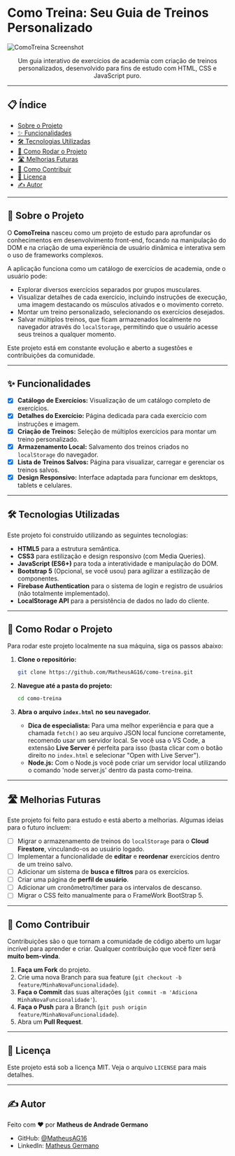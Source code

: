 # Como Treina: Seu Guia de Treinos Personalizado

![ComoTreina Screenshot](https://i.imgur.com/tOPdJpS.png) <p align="center">
  Um guia interativo de exercícios de academia com criação de treinos personalizados, desenvolvido para fins de estudo com HTML, CSS e JavaScript puro.
</p>

---

## 📋 Índice

- [Sobre o Projeto](#-sobre-o-projeto)
- [✨ Funcionalidades](#-funcionalidades)
- [🛠️ Tecnologias Utilizadas](#-tecnologias-utilizadas)
- [🚀 Como Rodar o Projeto](#-como-rodar-o-projeto)
- [🛣️ Melhorias Futuras](#-melhorias-futuras)
- [🤝 Como Contribuir](#-como-contribuir)
- [📄 Licença](#-licença)
- [✍️ Autor](#-autor)

---

## 📖 Sobre o Projeto

O **ComoTreina** nasceu como um projeto de estudo para aprofundar os conhecimentos em desenvolvimento front-end, focando na manipulação do DOM e na criação de uma experiência de usuário dinâmica e interativa sem o uso de frameworks complexos.

A aplicação funciona como um catálogo de exercícios de academia, onde o usuário pode:
- Explorar diversos exercícios separados por grupos musculares.
- Visualizar detalhes de cada exercício, incluindo instruções de execução, uma imagem destacando os músculos ativados e o movimento correto.
- Montar um treino personalizado, selecionando os exercícios desejados.
- Salvar múltiplos treinos, que ficam armazenados localmente no navegador através do `localStorage`, permitindo que o usuário acesse seus treinos a qualquer momento.

Este projeto está em constante evolução e aberto a sugestões e contribuições da comunidade.

---

## ✨ Funcionalidades

- [x] **Catálogo de Exercícios:** Visualização de um catálogo completo de exercícios.
- [x] **Detalhes do Exercício:** Página dedicada para cada exercício com instruções e imagem.
- [x] **Criação de Treinos:** Seleção de múltiplos exercícios para montar um treino personalizado.
- [x] **Armazenamento Local:** Salvamento dos treinos criados no `localStorage` do navegador.
- [x] **Lista de Treinos Salvos:** Página para visualizar, carregar e gerenciar os treinos salvos.
- [x] **Design Responsivo:** Interface adaptada para funcionar em desktops, tablets e celulares.

---

## 🛠️ Tecnologias Utilizadas

Este projeto foi construído utilizando as seguintes tecnologias:

- **HTML5** para a estrutura semântica.
- **CSS3** para estilização e design responsivo (com Media Queries).
- **JavaScript (ES6+)** para toda a interatividade e manipulação do DOM.
- **Bootstrap 5** (Opcional, se você usou) para agilizar a estilização de componentes.
- **Firebase Authentication** para o sistema de login e registro de usuários (não totalmente implementado).
- **LocalStorage API** para a persistência de dados no lado do cliente.

---

## 🚀 Como Rodar o Projeto

Para rodar este projeto localmente na sua máquina, siga os passos abaixo:

1. **Clone o repositório:**
   ```bash
   git clone https://github.com/MatheusAG16/como-treina.git
   ```

2. **Navegue até a pasta do projeto:**
   ```bash
   cd como-treina
   ```

3. **Abra o arquivo `index.html` no seu navegador.**
   - **Dica de especialista:** Para uma melhor experiência e para que a chamada `fetch()` ao seu arquivo JSON local funcione corretamente, recomendo usar um servidor local. Se você usa o VS Code, a extensão **Live Server** é perfeita para isso (basta clicar com o botão direito no `index.html` e selecionar "Open with Live Server").
   - **Node.js:** Com o Node.js você pode criar um servidor local utilizando o comando 'node server.js' dentro da pasta como-treina.

---

## 🛣️ Melhorias Futuras

Este projeto foi feito para estudo e está aberto a melhorias. Algumas ideias para o futuro incluem:

- [ ] Migrar o armazenamento de treinos do `localStorage` para o **Cloud Firestore**, vinculando-os ao usuário logado.
- [ ] Implementar a funcionalidade de **editar** e **reordenar** exercícios dentro de um treino salvo.
- [ ] Adicionar um sistema de **busca e filtros** para os exercícios.
- [ ] Criar uma página de **perfil de usuário**.
- [ ] Adicionar um cronômetro/timer para os intervalos de descanso.
- [ ] Migrar o CSS feito manualmente para o FrameWork BootStrap 5.

---

## 🤝 Como Contribuir

Contribuições são o que tornam a comunidade de código aberto um lugar incrível para aprender e criar. Qualquer contribuição que você fizer será **muito bem-vinda**.

1.  **Faça um Fork** do projeto.
2.  Crie uma nova Branch para sua feature (`git checkout -b feature/MinhaNovaFuncionalidade`).
3.  **Faça o Commit** das suas alterações (`git commit -m 'Adiciona MinhaNovaFuncionalidade'`).
4.  **Faça o Push** para a Branch (`git push origin feature/MinhaNovaFuncionalidade`).
5.  Abra um **Pull Request**.

---

## 📄 Licença

Este projeto está sob a licença MIT. Veja o arquivo `LICENSE` para mais detalhes.

---

## ✍️ Autor

Feito com ❤️ por **Matheus de Andrade Germano**

- GitHub: [@MatheusAG16](https://github.com/MatheusAG16)
- LinkedIn: [Matheus Germano](https://www.linkedin.com/in/matheus-germano-217070203/)